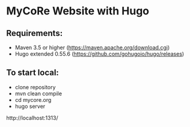# MyCoRe Website with Hugo

## Requirements:
 - Maven 3.5 or higher (https://maven.apache.org/download.cgi)
 - Hugo extended 0.55.6 (https://github.com/gohugoio/hugo/releases)


## To start local:

 - clone repository
 - mvn clean compile
 - cd mycore.org
 - hugo server
 
 http://localhost:1313/
 